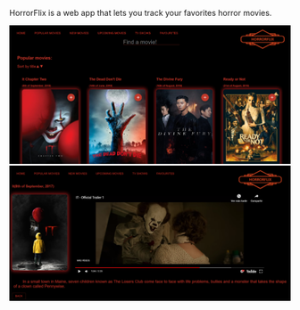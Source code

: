 HorrorFlix is a web app that lets you track your favorites horror movies.

![screenshot1](/public/screenshot1.png)
![screenshot2](/public/screenshot2.png)

